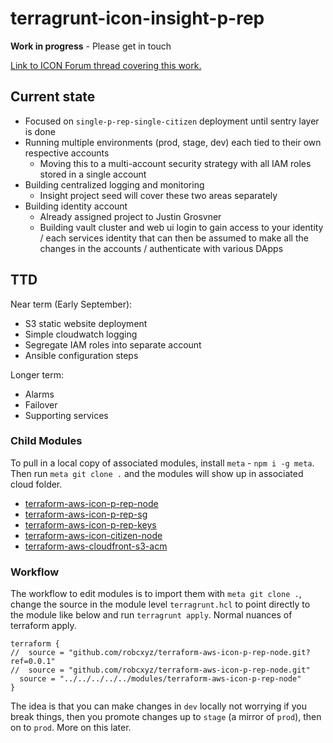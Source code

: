 # terragrunt-icon-insight-p-rep

**Work in progress** - Please get in touch 

[Link to ICON Forum thread covering this work.](https://forum.icon.community/t/automated-terraform-deployments/113)

## Current state 

- Focused on `single-p-rep-single-citizen` deployment until sentry layer is done 
- Running multiple environments (prod, stage, dev) each tied to their own respective accounts 
    - Moving this to a multi-account security strategy with all IAM roles stored in a single account
- Building centralized logging and monitoring 
    - Insight project seed will cover these two areas separately
- Building identity account 
    - Already assigned project to Justin Grosvner 
    - Building vault cluster and web ui login to gain access to your identity / each services identity that can then be 
    assumed to make all the changes in the accounts / authenticate with various DApps



## TTD 

Near term (Early September): 

- S3 static website deployment 
- Simple cloudwatch logging 
- Segregate IAM roles into separate account 
- Ansible configuration steps 

Longer term:
- Alarms 
- Failover 
- Supporting services 


### Child Modules 

To pull in a local copy of associated modules, install `meta` - `npm i -g meta`. Then run `meta git clone .` and the 
modules will show up in associated cloud folder. 

- [terraform-aws-icon-p-rep-node](https://github.com/robc-io/terraform-aws-icon-p-rep-node)
- [terraform-aws-icon-p-rep-sg](https://github.com/robc-io/terraform-aws-icon-p-rep-sg)
- [terraform-aws-icon-p-rep-keys](https://github.com/robc-io/terraform-aws-icon-p-rep-keys)
- [terraform-aws-icon-citizen-node](https://github.com/robc-io/terraform-aws-icon-citizen-node)
- [terraform-aws-cloudfront-s3-acm](https://github.com/robc-io/terraform-aws-cloudfront-s3-acm)


### Workflow 

The workflow to edit modules is to import them with `meta git clone .`, change the source in the module level 
`terragrunt.hcl` to point directly to the module like below and run `terragrunt apply`. Normal nuances of terraform 
apply. 

```
terraform {
//  source = "github.com/robcxyz/terraform-aws-icon-p-rep-node.git?ref=0.0.1"
//  source = "github.com/robcxyz/terraform-aws-icon-p-rep-node.git"
  source = "../../../../../modules/terraform-aws-icon-p-rep-node"
}
```

The idea is that you can make changes in `dev` locally not worrying if you break things, then you promote changes up to 
`stage` (a mirror of `prod`), then on to `prod`. More on this later. 



